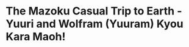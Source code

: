# The Mazoku Casual Trip to Earth - Yuuri and Wolfram (Yuuram) Kyou Kara Maoh!

<div id="player" data-video-id="Wo9O85vPi6c" data-time-points='[{"time":0,"text":""},{"time":3.5,"text":"それは構わないが、何をたべるんだ？"},{"time":8.5,"text":"お約束のファーストフードでもいいんだけど"},{"time":12.7,"text":"そうだな、せっかく原宿来てるんだし"},{"time":15.8,"text":"あーほら、ここの店でクレープ頼もうぜ"},{"time":18.8,"text":"お前甘いの好きだろう、奢ってやるよ"},{"time":25.5,"text":"何味がいい？"},{"time":31,"text":"その白と黒の"},{"time":33.5,"text":"あああーそれか、いいね定番"},{"time":37.5,"text":"よし、実は甘いもの好きだったヴォルフラムのために"},{"time":40.5,"text":"奮発してバニラアイス付きの豪華版をご馳走してやるよ"},{"time":44.7,"text":"嬉しい？"},{"time":47.4,"text":"よしよし"},{"time":49.2,"text":"お兄さん、生チョコバナナクリーム一つ"},{"time":52.5,"text":"あーバニラ大盛りでね"},{"time":54,"text":"あー有利はたべないのか？"},{"time":57.5,"text":"ここの大盛りはすごいんだぜ"},{"time":59.5,"text":"どうせヴォルフ一人じゃ食べ切れないし"},{"time":61.5,"text":"その時は余ったのをもらうから１個でいいよ"},{"time":64,"text":"あーうん、そうか。。。"},{"time":66,"text":"なーんてね、俺らこの後のお楽しみように節約すんの"}]'></div>

<div id="text-display" align="center"> </div>

<!--
<div id="timestamps" markdown>
<div class="timestamp" data-time="3"><h3>構わない</h3></div>
- It doesn't matter / I don't mind
<div class="timestamp" data-time="8"><h3>約束</h3></div>
- promise / agreement
- appointment
<div class="timestamp" data-time="17.6"><h3>頼む</h3></div>
- to request
- to order
- to entrust to
- please do it (interjection)
<div class="timestamp" data-time="20.6"><h3>奢る</h3></div>
- to treat (someone) to (something)
- to be extragavant
<div class="timestamp" data-time="35.5"><h3>定番</h3></div>
- a staple, a classic, go-to choice, usual thing 
<div class="timestamp" data-time="40.5"><h3>奮発</h3></div>
- streneous exertion
- splurge
<div class="timestamp" data-time="41.5"><h3>付き</h3></div>
- furnished with, including
- attached to
<div class="timestamp" data-time="41.5"><h3>豪華版</h3></div>
- deluxe edition
<div class="timestamp" data-time="43"><h3>ご馳走</h3></div>
- treat (food, drink, entertainment)
- a feast, gorgeous dinner
<div class="timestamp" data-time="52.1"><h3>大盛り</h3></div>
- large portion / serving
<div class="timestamp" data-time="60.2"><h3>食べ切れない</h3></div>
- more than one can eat
<div class="timestamp" data-time="61.5"><h3>余る</h3></div>
- to remain
- to be left over
- to be in excess
- to be too many
<div class="timestamp" data-time="68.3"><h3>ように</h3></div>
- in order to (meet a goal)
- hoping or wishing for something
<div class="timestamp" data-time="68.3"><h3>節約</h3></div>
</div>
- economising, saving (money, time, etc...)

-->